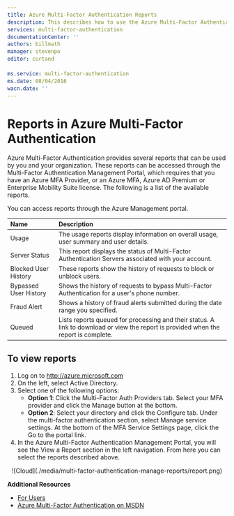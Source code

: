 ```yaml
---
title: Azure Multi-Factor Authentication Reports
description: This describes how to use the Azure Multi-Factor Authentication feature - reports.
services: multi-factor-authentication
documentationCenter: ''
authors: billmath
manager: stevenpo
editor: curtand

ms.service: multi-factor-authentication
ms.date: 08/04/2016
wacn.date: ''
---
```


# Reports in Azure Multi-Factor Authentication

Azure Multi-Factor Authentication provides several reports that can be used by you and your organization. These reports can be accessed through the Multi-Factor Authentication Management Portal, which requires that you have an Azure MFA Provider, or an Azure MFA, Azure AD Premium or Enterprise Mobility Suite license. The following is a list of the available reports.

You can access reports through the Azure Management portal.

Name| Description
:------------- | :------------- | 
Usage | The usage reports display information on overall usage, user summary and user details.
Server Status|This report displays the status of Multi-Factor Authentication Servers associated with your account.
Blocked User History|These reports show the history of requests to block or unblock users.
Bypassed User History|Shows the history of requests to bypass Multi-Factor Authentication for a user's phone number.
Fraud Alert|Shows a history of fraud alerts submitted during the date range you specified.
Queued|Lists reports queued for processing and their status. A link to download or view the report is provided when the report is complete.

## To view reports

1. Log on to http://azure.microsoft.com
2. On the left, select Active Directory.
3. Select one of the following options:
    - **Option 1**: Click the Multi-Factor Auth Providers tab. Select your MFA provider and click the Manage button at the bottom.
    - **Option 2**: Select your directory and click the Configure tab. Under the multi-factor authentication section, select Manage service settings. At the bottom of the MFA Service Settings page, click the Go to the portal link.
4. In the Azure Multi-Factor Authentication Management Portal, you will see the View a Report section in the left navigation. From here you can select the reports described above.

<center>![Cloud](./media/multi-factor-authentication-manage-reports/report.png)</center>

**Additional Resources**

* [For Users](/documentation/articles/multi-factor-authentication-end-user/)
* [Azure Multi-Factor Authentication on MSDN](https://msdn.microsoft.com/zh-cn/library/azure/dn249471.aspx)